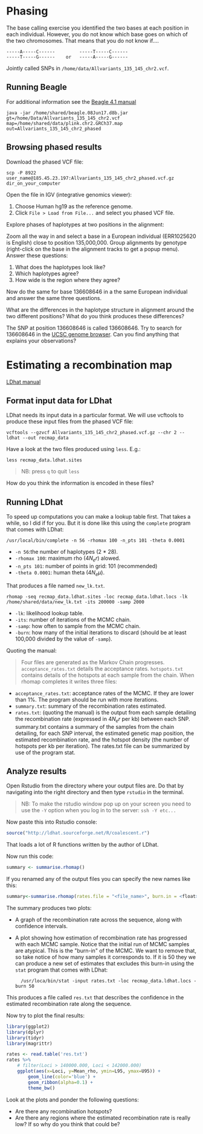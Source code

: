 # Phasing

The base calling exercise you identified the two bases at each position in each individual. However, you do not know which base goes on which of the two chromosomes. That means that you do not know if....

    -----A-----C------         -----T-----C------ 
    -----T-----G------    or   -----A-----G------


Jointly called SNPs in `/home/data/Allvariants_135_145_chr2.vcf`.


## Running Beagle

For additional information see the [Beagle 4.1 manual](https://faculty.washington.edu/browning/beagle/beagle_4.1_03Oct15.pdf)

    java -jar /home/shared/beagle.08Jun17.d8b.jar gt=/home/Data/Allvariants_135_145_chr2.vcf map=/home/shared/data/plink.chr2.GRCh37.map out=Allvariants_135_145_chr2_phased

## Browsing phased results

Download the phased VCF file:

    scp -P 8922 user_name@185.45.23.197:Allvariants_135_145_chr2_phased.vcf.gz dir_on_your_computer

Open the file in IGV (integrative genomics viewer): 
    
1. Choose Human hg19 as the reference genome.
2. Click `File > Load from File...` and select you phased VCF file.

Explore phases of haplotypes at two positions in the alignment:

Zoom all the way in and select a base in a European individual (ERR1025620 is English) close to position 135,000,000. Group alignments by genotype (right-click on the base in the alignment tracks to get a popup menu). Answer these questions:

1. What does the haplotypes look like?
2. Which haplotypes agree?
3. How wide is the region where they agree?

Now do the same for base 136608646 in a the same European individual and answer the same three questions.

What are the differences in the haplotype structure in alignment around the two different positions? What do you think produces these differences?

The SNP at position 136608646 is called 136608646. Try to search for 136608646 in the [UCSC genome browser](https://genome-euro.ucsc.edu/cgi-bin/hgGateway?redirect=manual&source=genome.ucsc.edu). Can you find anything that explains your observations?

# Estimating a recombination map

[LDhat  manual](https://github.com/auton1/LDhat/blob/master/manual.pdf)

## Format input data for LDhat

LDhat needs its input data in a particular format. We will use vcftools to produce these input files from the phased VCF file:

    vcftools --gzvcf Allvariants_135_145_chr2_phased.vcf.gz --chr 2 --ldhat --out recmap_data

Have a look at the two files produced using `less`. E.g.:

    less recmap_data.ldhat.sites 

> NB: press `q` to quit `less`

How do you think the information is encoded in these files?

## Running LDhat

To speed up computations you can make a lookup table first. That takes a while, so I did if for you. But it is done like this using the `complete` program that comes with LDhat:

    /usr/local/bin/complete -n 56 -rhomax 100 -n_pts 101 -theta 0.0001

- `-n 56`:the number of haplotypes (2 * 28).
- `-rhomax 100`: maximum rho ($4N_e r$) alowed.
- `-n_pts 101`: number of points in grid: 101 (recommended)
- `-theta 0.0001`: human theta ($4N_e \mu$).

That produces a file named `new_lk.txt`.

    rhomap -seq recmap_data.ldhat.sites -loc recmap_data.ldhat.locs -lk /home/shared/data/new_lk.txt -its 200000 -samp 2000 

- `-lk`: likelihood lookup table.
- `-its`: number of iterations of the MCMC chain.
- `-samp`: how often to sample from the MCMC chain.
- `-burn`: how many of the initial iterations to discard (should be at least 100,000 divided by the value of `-samp`).

Quoting the manual:

> Four files are generated as the Markov Chain progresses. `acceptance_rates.txt` details the acceptance rates. `hotspots.txt` contains details of the hotspots at each sample from the chain. 
When rhomap completes it writes three files:

- `acceptance_rates.txt`: acceptance rates of the MCMC. If they are lower than 1%. The program should be run with more iterations.
- `summary.txt`: summary of the recombination rates estimated.
- `rates.txt`: (quoting the manual) is the output from each sample detailing the recombination rate (expressed in $4N_e r$ per kb) between each SNP. summary.txt contains a summary of the samples from the chain detailing, for each SNP interval, the estimated genetic map position, the estimated recombination rate, and the hotspot density (the number of hotspots per kb per iteration). The rates.txt file can be summarized by use of the program stat.

## Analyze results

Open Rstudio from the directory where your output files are. Do that by navigating into the right directory and then type `rstudio` in the terminal.

> NB: To make the rstudio window pop up on your screen you need to use the `-Y` option when you log in to the server: `ssh -Y etc...`

Now paste this into Rstudio console:

```R
source("http://ldhat.sourceforge.net/R/coalescent.r")
```

That loads a lot of R functions written by the author of LDhat.

Now run this code:

```R
summary <- summarise.rhomap()
```

If you renamed any of the output files you can specify the new names like this:

```R
summary<-summarise.rhomap(rates.file = "<file_name>", burn.in = <float>, locs.file="<file_name>")
```

The summary produces two plots:

- A graph of the recombination rate across the sequence, along with confidence intervals.
- A plot showing how estimation of recombination rate has progressed with each MCMC sample. Notice that the initial run of MCMC samples are atypical. This is the "burn-in" of the MCMC. We want to remove that, so take notice of how many samples it corresponds to. If it is 50 they we can produce a new set of estimates that excludes this burn-in using the `stat` program that comes with LDhat:

		/usr/loca/bin/stat -input rates.txt -loc recmap_data.ldhat.locs -burn 50

This produces a file called `res.txt` that describes the confidence in the estimated recombination rate along the sequence.

Now try to plot the final results:

```R
library(ggplot2)
library(dplyr)
library(tidyr)
library(magrittr)

rates <- read.table('res.txt')
rates %>%
    # filter(Loci > 140000.000, Loci < 142000.000)
    ggplot(aes(x=Loci, y=Mean_rho, ymin=L95, ymax=U95)) +  
        geom_line(color='blue') +
        geom_ribbon(alpha=0.1) +
        theme_bw()
```

Look at the plots and ponder the following questions:

- Are there any recombination hotspots?
- Are there any regions where the estimated recombination rate is really low? If so why do you think that could be?


